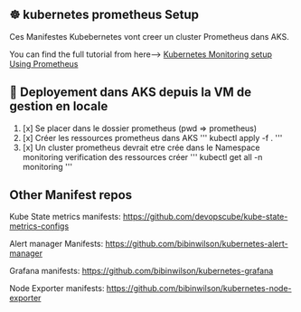 ## ☸️ kubernetes prometheus Setup
Ces Manifestes Kubebernetes vont creer un cluster Prometheus dans AKS.

You can find the full tutorial from here--> [Kubernetes Monitoring setup Using Prometheus](https://devopscube.com/setup-prometheus-monitoring-on-kubernetes/)

## 🚀 Deployement dans AKS depuis la VM de gestion en locale
1. [x] Se placer dans le dossier prometheus (pwd => prometheus)
2. [x] Créer les ressources prometheus dans AKS 
'''
    kubectl apply -f . 
''' 
3. [x]  Un cluster prometheus devrait etre crée dans le Namespace monitoring verification des ressources créer
'''
    kubectl get all -n monitoring 
''' 
## Other Manifest repos

Kube State metrics manifests: https://github.com/devopscube/kube-state-metrics-configs

Alert manager Manifests: https://github.com/bibinwilson/kubernetes-alert-manager

Grafana manifests: https://github.com/bibinwilson/kubernetes-grafana

Node Exporter manifests: https://github.com/bibinwilson/kubernetes-node-exporter


